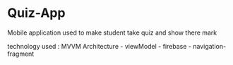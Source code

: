 # Quiz-App
Mobile application used to make student take quiz  and show there mark

technology used : MVVM Architecture  - viewModel - firebase - navigation-fragment 
